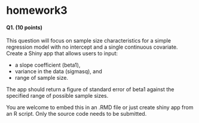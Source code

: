 # homework3

#### Q1. (10 points)

This question will focus on sample size characteristics for a simple regression model with no intercept and a single continuous covariate. Create a Shiny app that allows users to input:

- a slope coefficient (beta1),
- variance in the data (sigmasq), and
- range of sample size.

The app should return a figure of standard error of beta1 against the specified range of possible sample sizes.

You are welcome to embed this in an .RMD file or just create shiny app from an R script. Only the source code needs to be submitted.
